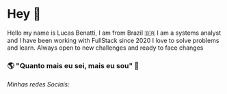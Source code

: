 # Hey 👋

Hello my name is Lucas Benatti, I am from Brazil 🇧🇷  I am a systems analyst and I have been working with FullStack since 2020
I love to solve problems and learn. Always open to new challenges and ready to face changes


### 🌎 "Quanto mais eu sei, mais eu sou"  🧠

###### Minhas redes Sociais:
